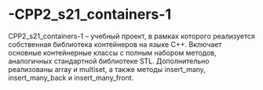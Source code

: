 # -CPP2_s21_containers-1
CPP2_s21_containers-1 – учебный проект, в рамках которого реализуется собственная библиотека контейнеров на языке C++. Включает основные контейнерные классы с полным набором методов, аналогичных стандартной библиотеке STL. Дополнительно реализованы array и multiset, а также методы insert_many, insert_many_back и insert_many_front.
